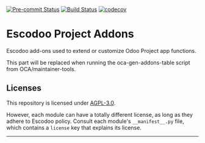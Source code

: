 
<!-- /!\ Non OCA Context : Set here the badge of your runbot / runboat instance. -->
[![Pre-commit Status](https://github.com/Escodoo/project-addons/actions/workflows/pre-commit.yml/badge.svg?branch=16.0)](https://github.com/Escodoo/project-addons/actions/workflows/pre-commit.yml?query=branch%3A16.0)
[![Build Status](https://github.com/Escodoo/project-addons/actions/workflows/test.yml/badge.svg?branch=16.0)](https://github.com/Escodoo/project-addons/actions/workflows/test.yml?query=branch%3A16.0)
[![codecov](https://codecov.io/gh/Escodoo/project-addons/branch/16.0/graph/badge.svg)](https://codecov.io/gh/Escodoo/project-addons)
<!-- /!\ Non OCA Context : Set here the badge of your translation instance. -->

<!-- /!\ do not modify above this line -->

# Escodoo Project Addons

Escodoo add-ons used to extend or customize Odoo Project app functions.

<!-- /!\ do not modify below this line -->

<!-- prettier-ignore-start -->

[//]: # (addons)

This part will be replaced when running the oca-gen-addons-table script from OCA/maintainer-tools.

[//]: # (end addons)

<!-- prettier-ignore-end -->

## Licenses

This repository is licensed under [AGPL-3.0](LICENSE).

However, each module can have a totally different license, as long as they adhere to Escodoo
policy. Consult each module's `__manifest__.py` file, which contains a `license` key
that explains its license.

----
<!-- /!\ Non OCA Context : Set here the full description of your organization. -->
